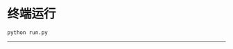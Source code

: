 # 终端运行

```shell
python run.py
```
*******************************************************************************************************************************************************************************************************************************************************************************************************************************************************************************************************************************************************************************************************************************************************************************************************************************************************************************************************************************************************************************************************************************************************************************************************************************************************************************************************************************************************************************************************************************************************************************************************************